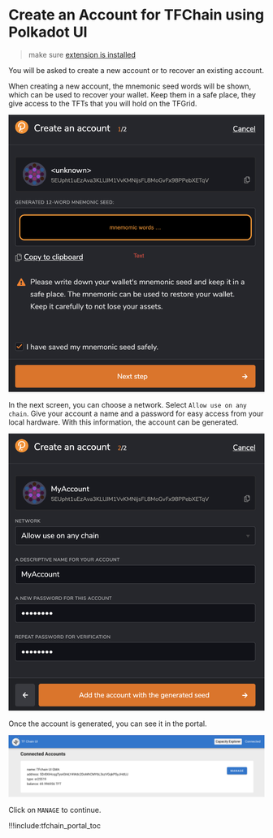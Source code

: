 
# Create an Account for TFChain using Polkadot UI

> make sure [extension is installed](tfchain_portal_polkadot_widget)

You will be asked to create a new account or to recover an existing account. 

When creating a new account, the mnemonic seed words will be shown, which can be used to recover your wallet. Keep them in a safe place, they give access to the TFTs that you will hold on the TFGrid. 

![](img/grid3_portal_create_account_1.png ':size=400')

In the next screen, you can choose a network. Select `Allow use on any chain`. Give your account a name and a password for easy access from your local hardware. With this information, the account can be generated. 

![](img/grid3_portal_create_account_2.png ':size=400')

Once the account is generated, you can see it in the portal. 

![](img/grid3_portal_overview.png ':size=700')

Click on `MANAGE` to continue. 

!!!include:tfchain_portal_toc